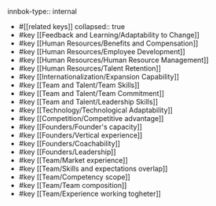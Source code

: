 innbok-type:: internal
- #[[related keys]]
collapsed:: true
- #key [[Feedback and Learning/Adaptability to Change]]
- #key [[Human Resources/Benefits and Compensation]]
- #key [[Human Resources/Employee Development]]
- #key [[Human Resources/Human Resource Management]]
- #key [[Human Resources/Talent Retention]]
- #key [[Internationalization/Expansion Capability]]
- #key [[Team and Talent/Team Skills]]
- #key [[Team and Talent/Team Commitment]]
- #key [[Team and Talent/Leadership Skills]]
- #key [[Technology/Technological Adaptability]]
- #key [[Competition/Competitive advantage]]
- #key [[Founders/Founder's capacity]]
- #key [[Founders/Vertical experience]]
- #key [[Founders/Coachability]]
- #key [[Founders/Leadership]]
- #key [[Team/Market experience]]
- #key [[Team/Skills and expectations overlap]]
- #key [[Team/Competency scope]]
- #key [[Team/Team composition]]
- #key [[Team/Experience working togheter]]




